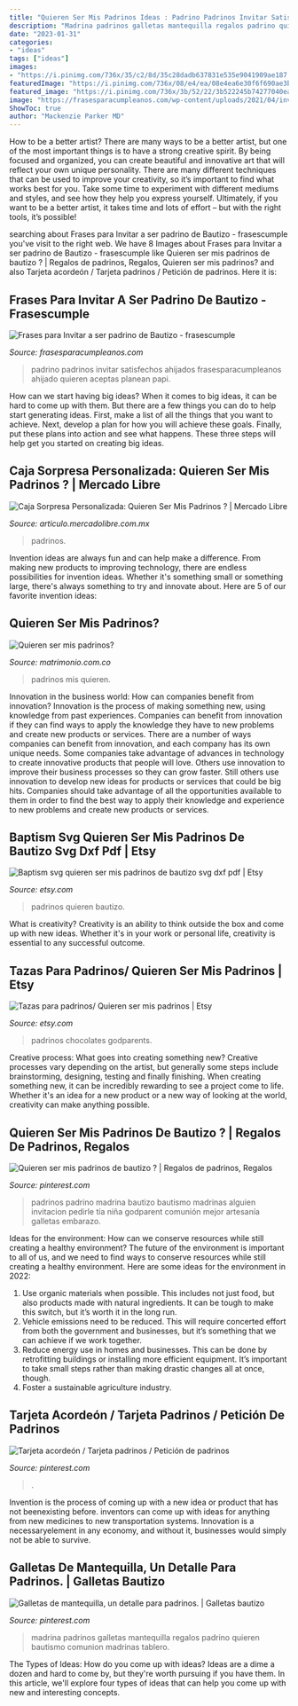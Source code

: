 ```yaml
---
title: "Quieren Ser Mis Padrinos Ideas : Padrino Padrinos Invitar Satisfechos Ahijados Frasesparacumpleanos Ahijado Quieren Aceptas Planean Papi"
description: "Madrina padrinos galletas mantequilla regalos padrino quieren bautismo comunion madrinas tablero"
date: "2023-01-31"
categories:
- "ideas"
tags: ["ideas"]
images:
- "https://i.pinimg.com/736x/35/c2/8d/35c28dadb637831e535e9041909ae187.jpg"
featuredImage: "https://i.pinimg.com/736x/08/e4/ea/08e4ea6e30f6f690ae3bb6d539d71101.jpg"
featured_image: "https://i.pinimg.com/736x/3b/52/22/3b522245b74277040ea370a10a1ffc3e.jpg"
image: "https://frasesparacumpleanos.com/wp-content/uploads/2021/04/invitar-a-ser-padrino-bautizo-600x600.png"
ShowToc: true
author: "Mackenzie Parker MD"
---
```



How to be a better artist?
There are many ways to be a better artist, but one of the most important things is to have a strong creative spirit. By being focused and organized, you can create beautiful and innovative art that will reflect your own unique personality. There are many different techniques that can be used to improve your creativity, so it’s important to find what works best for you. Take some time to experiment with different mediums and styles, and see how they help you express yourself. Ultimately, if you want to be a better artist, it takes time and lots of effort – but with the right tools, it’s possible!

	

		
searching about Frases para Invitar a ser padrino de Bautizo - frasescumple you've visit to the right web. We have 8 Images about Frases para Invitar a ser padrino de Bautizo - frasescumple like Quieren ser mis padrinos de bautizo ? | Regalos de padrinos, Regalos, Quieren ser mis padrinos? and also Tarjeta acordeón / Tarjeta padrinos / Petición de padrinos. Here it is:
		
    
## Frases Para Invitar A Ser Padrino De Bautizo - Frasescumple

<img loading=lazy src="https://frasesparacumpleanos.com/wp-content/uploads/2021/04/invitar-a-ser-padrino-bautizo-600x600.png" onerror="this.onerror=null;this.src='https://tse2.mm.bing.net/th?id=OIP.Sidv0AldOoKK18-bR_Jp6wHaHa&amp;pid=15.1';" alt="Frases para Invitar a ser padrino de Bautizo - frasescumple">

_Source: frasesparacumpleanos.com_

>padrino padrinos invitar satisfechos ahijados frasesparacumpleanos ahijado quieren aceptas planean papi. 

	

How can we start having big ideas?
When it comes to big ideas, it can be hard to come up with them. But there are a few things you can do to help start generating ideas. First, make a list of all the things that you want to achieve. Next, develop a plan for how you will achieve these goals. Finally, put these plans into action and see what happens. These three steps will help get you started on creating big ideas.

    
## Caja Sorpresa Personalizada: Quieren Ser Mis Padrinos ? | Mercado Libre

<img loading=lazy src="https://http2.mlstatic.com/D_NQ_NP_698585-MLM41820769354_052020-F.jpg" onerror="this.onerror=null;this.src='https://tse3.mm.bing.net/th?id=OIP.ghzaOLCE7YS2SP8f_pTB4wHaEN&amp;pid=15.1';" alt="Caja Sorpresa Personalizada: Quieren Ser Mis Padrinos ? | Mercado Libre">

_Source: articulo.mercadolibre.com.mx_

>padrinos. 

	

Invention ideas are always fun and can help make a difference. From making new products to improving technology, there are endless possibilities for invention ideas. Whether it's something small or something large, there's always something to try and innovate about. Here are 5 of our favorite invention ideas:

    
## Quieren Ser Mis Padrinos?

<img loading=lazy src="https://cdn0.matrimonio.com.co/usr/8/0/7/8/cfb_188719.jpg" onerror="this.onerror=null;this.src='https://tse1.mm.bing.net/th?id=OIP.vcb4VMz2CCKXYtxEKT4t0AHaJ4&amp;pid=15.1';" alt="Quieren ser mis padrinos?">

_Source: matrimonio.com.co_

>padrinos mis quieren. 

	

Innovation in the business world: How can companies benefit from innovation?
Innovation is the process of making something new, using knowledge from past experiences. Companies can benefit from innovation if they can find ways to apply the knowledge they have to new problems and create new products or services. There are a number of ways companies can benefit from innovation, and each company has its own unique needs. Some companies take advantage of advances in technology to create innovative products that people will love. Others use innovation to improve their business processes so they can grow faster. Still others use innovation to develop new ideas for products or services that could be big hits. Companies should take advantage of all the opportunities available to them in order to find the best way to apply their knowledge and experience to new problems and create new products or services.

    
## Baptism Svg Quieren Ser Mis Padrinos De Bautizo Svg Dxf Pdf | Etsy

<img loading=lazy src="https://i.etsystatic.com/11315377/r/il/913cfa/3144900823/il_fullxfull.3144900823_eflx.jpg" onerror="this.onerror=null;this.src='https://tse2.mm.bing.net/th?id=OIP.7u96wuhrkRC_izmyB4kwpQHaFP&amp;pid=15.1';" alt="Baptism svg quieren ser mis padrinos de bautizo svg dxf pdf | Etsy">

_Source: etsy.com_

>padrinos quieren bautizo. 

	

What is creativity?
Creativity is an ability to think outside the box and come up with new ideas. Whether it's in your work or personal life, creativity is essential to any successful outcome.

    
## Tazas Para Padrinos/ Quieren Ser Mis Padrinos | Etsy

<img loading=lazy src="https://i.etsystatic.com/16787890/r/il/883ca3/3275928307/il_1140xN.3275928307_nme0.jpg" onerror="this.onerror=null;this.src='https://tse4.mm.bing.net/th?id=OIP.-mcOmIcCCrosL-LJpzC_UQHaEM&amp;pid=15.1';" alt="Tazas para padrinos/ Quieren ser mis padrinos | Etsy">

_Source: etsy.com_

>padrinos chocolates godparents. 

	

Creative process: What goes into creating something new?
Creative processes vary depending on the artist, but generally some steps include brainstorming, designing, testing and finally finishing. When creating something new, it can be incredibly rewarding to see a project come to life. Whether it's an idea for a new product or a new way of looking at the world, creativity can make anything possible.

    
## Quieren Ser Mis Padrinos De Bautizo ? | Regalos De Padrinos, Regalos

<img loading=lazy src="https://i.pinimg.com/736x/35/c2/8d/35c28dadb637831e535e9041909ae187.jpg" onerror="this.onerror=null;this.src='https://tse3.mm.bing.net/th?id=OIP.3ScQyddwGPD-MWGXzqdqZAHaJ3&amp;pid=15.1';" alt="Quieren ser mis padrinos de bautizo ? | Regalos de padrinos, Regalos">

_Source: pinterest.com_

>padrinos padrino madrina bautizo bautismo madrinas alguien invitacion pedirle tía niña godparent comunión mejor artesanía galletas embarazo. 

	

Ideas for the environment: How can we conserve resources while still creating a healthy environment?
The future of the environment is important to all of us, and we need to find ways to conserve resources while still creating a healthy environment. Here are some ideas for the environment in 2022: 
1. Use organic materials when possible. This includes not just food, but also products made with natural ingredients. It can be tough to make this switch, but it’s worth it in the long run. 
2. Vehicle emissions need to be reduced. This will require concerted effort from both the government and businesses, but it’s something that we can achieve if we work together. 
3. Reduce energy use in homes and businesses. This can be done by retrofitting buildings or installing more efficient equipment. It’s important to take small steps rather than making drastic changes all at once, though. 
4. Foster a sustainable agriculture industry.

    
## Tarjeta Acordeón / Tarjeta Padrinos / Petición De Padrinos

<img loading=lazy src="https://i.pinimg.com/736x/08/e4/ea/08e4ea6e30f6f690ae3bb6d539d71101.jpg" onerror="this.onerror=null;this.src='https://tse1.mm.bing.net/th?id=OIP.JP4xZKITTNM-ExgrZlGXYAHaJ3&amp;pid=15.1';" alt="Tarjeta acordeón / Tarjeta padrinos / Petición de padrinos">

_Source: pinterest.com_

>. 

	

Invention is the process of coming up with a new idea or product that has not beenexisting before. inventors can come up with ideas for anything from new medicines to new transportation systems. Innovation is a necessaryelement in any economy, and without it, businesses would simply not be able to survive.

    
## Galletas De Mantequilla, Un Detalle Para Padrinos. | Galletas Bautizo

<img loading=lazy src="https://i.pinimg.com/736x/3b/52/22/3b522245b74277040ea370a10a1ffc3e.jpg" onerror="this.onerror=null;this.src='https://tse3.mm.bing.net/th?id=OIP.jHGdElVqWvanctcypF5AqwHaHQ&amp;pid=15.1';" alt="Galletas de mantequilla, un detalle para padrinos. | Galletas bautizo">

_Source: pinterest.com_

>madrina padrinos galletas mantequilla regalos padrino quieren bautismo comunion madrinas tablero. 

	

The Types of Ideas: How do you come up with ideas?
Ideas are a dime a dozen and hard to come by, but they're worth pursuing if you have them. In this article, we'll explore four types of ideas that can help you come up with new and interesting concepts.

